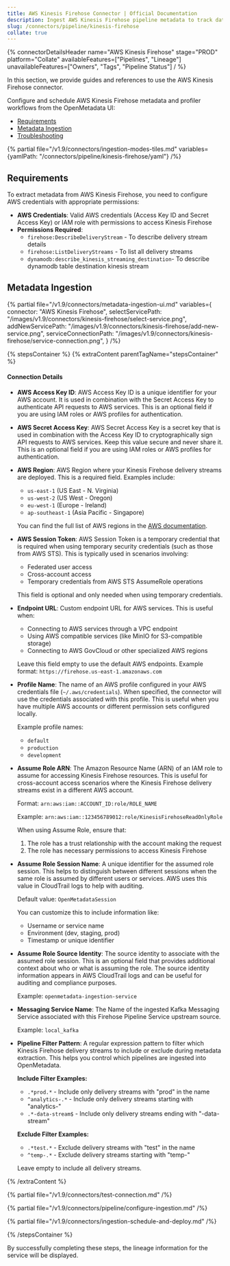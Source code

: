 ```yaml
---
title: AWS Kinesis Firehose Connector | Official Documentation
description: Ingest AWS Kinesis Firehose pipeline metadata to track data delivery streams and manage operational lineage.
slug: /connectors/pipeline/kinesis-firehose
collate: true
---
```


{% connectorDetailsHeader
name="AWS Kinesis Firehose"
stage="PROD"
platform="Collate"
availableFeatures=["Pipelines", "Lineage"]
unavailableFeatures=["Owners", "Tags", "Pipeline Status"]
/ %}


In this section, we provide guides and references to use the AWS Kinesis Firehose connector.

Configure and schedule AWS Kinesis Firehose metadata and profiler workflows from the OpenMetadata UI:

- [Requirements](#requirements)
- [Metadata Ingestion](#metadata-ingestion)
- [Troubleshooting](/connectors/pipeline/kinesis-firehose/troubleshooting)

{% partial file="/v1.9/connectors/ingestion-modes-tiles.md" variables={yamlPath: "/connectors/pipeline/kinesis-firehose/yaml"} /%}

## Requirements

To extract metadata from AWS Kinesis Firehose, you need to configure AWS credentials with appropriate permissions:
- **AWS Credentials**: Valid AWS credentials (Access Key ID and Secret Access Key) or IAM role with permissions to access Kinesis Firehose
- **Permissions Required**:
  - `firehose:DescribeDeliveryStream` - To describe delivery stream details
  - `firehose:ListDeliveryStreams` - To list all delivery streams
  - `dynamodb:describe_kinesis_streaming_destination`- To describe dynamodb table destination kinesis stream


## Metadata Ingestion

{% partial
    file="/v1.9/connectors/metadata-ingestion-ui.md"
    variables={
        connector: "AWS Kinesis Firehose",
        selectServicePath: "/images/v1.9/connectors/kinesis-firehose/select-service.png",
        addNewServicePath: "/images/v1.9/connectors/kinesis-firehose/add-new-service.png",
        serviceConnectionPath: "/images/v1.9/connectors/kinesis-firehose/service-connection.png",
    }
/%}

{% stepsContainer %}
{% extraContent parentTagName="stepsContainer" %}

#### Connection Details

- **AWS Access Key ID**: AWS Access Key ID is a unique identifier for your AWS account. It is used in combination with the Secret Access Key to authenticate API requests to AWS services. This is an optional field if you are using IAM roles or AWS profiles for authentication.

- **AWS Secret Access Key**: AWS Secret Access Key is a secret key that is used in combination with the Access Key ID to cryptographically sign API requests to AWS services. Keep this value secure and never share it. This is an optional field if you are using IAM roles or AWS profiles for authentication.

- **AWS Region**: AWS Region where your Kinesis Firehose delivery streams are deployed. This is a required field. Examples include:
  - `us-east-1` (US East - N. Virginia)
  - `us-west-2` (US West - Oregon)
  - `eu-west-1` (Europe - Ireland)
  - `ap-southeast-1` (Asia Pacific - Singapore)

  You can find the full list of AWS regions in the [AWS documentation](https://docs.aws.amazon.com/general/latest/gr/rande.html).

- **AWS Session Token**: AWS Session Token is a temporary credential that is required when using temporary security credentials (such as those from AWS STS). This is typically used in scenarios involving:
  - Federated user access
  - Cross-account access
  - Temporary credentials from AWS STS AssumeRole operations

  This field is optional and only needed when using temporary credentials.

- **Endpoint URL**: Custom endpoint URL for AWS services. This is useful when:
  - Connecting to AWS services through a VPC endpoint
  - Using AWS compatible services (like MinIO for S3-compatible storage)
  - Connecting to AWS GovCloud or other specialized AWS regions

  Leave this field empty to use the default AWS endpoints. Example format: `https://firehose.us-east-1.amazonaws.com`

- **Profile Name**: The name of an AWS profile configured in your AWS credentials file (`~/.aws/credentials`). When specified, the connector will use the credentials associated with this profile. This is useful when you have multiple AWS accounts or different permission sets configured locally.

  Example profile names:
  - `default`
  - `production`
  - `development`

- **Assume Role ARN**: The Amazon Resource Name (ARN) of an IAM role to assume for accessing Kinesis Firehose resources. This is useful for cross-account access scenarios where the Kinesis Firehose delivery streams exist in a different AWS account.

  Format: `arn:aws:iam::ACCOUNT_ID:role/ROLE_NAME`

  Example: `arn:aws:iam::123456789012:role/KinesisFirehoseReadOnlyRole`

  When using Assume Role, ensure that:
  1. The role has a trust relationship with the account making the request
  2. The role has necessary permissions to access Kinesis Firehose

- **Assume Role Session Name**: A unique identifier for the assumed role session. This helps to distinguish between different sessions when the same role is assumed by different users or services. AWS uses this value in CloudTrail logs to help with auditing.

  Default value: `OpenMetadataSession`

  You can customize this to include information like:
  - Username or service name
  - Environment (dev, staging, prod)
  - Timestamp or unique identifier

- **Assume Role Source Identity**: The source identity to associate with the assumed role session. This is an optional field that provides additional context about who or what is assuming the role. The source identity information appears in AWS CloudTrail logs and can be useful for auditing and compliance purposes.

  Example: `openmetadata-ingestion-service`

- **Messaging Service Name**: The Name of the ingested Kafka Messaging Service associated with this Firehose Pipeline Service upstream source.

  Example: `local_kafka`

- **Pipeline Filter Pattern**: A regular expression pattern to filter which Kinesis Firehose delivery streams to include or exclude during metadata extraction. This helps you control which pipelines are ingested into OpenMetadata.

  **Include Filter Examples:**
  - `.*prod.*` - Include only delivery streams with "prod" in the name
  - `^analytics-.*` - Include only delivery streams starting with "analytics-"
  - `.*-data-stream$` - Include only delivery streams ending with "-data-stream"

  **Exclude Filter Examples:**
  - `.*test.*` - Exclude delivery streams with "test" in the name
  - `^temp-.*` - Exclude delivery streams starting with "temp-"

  Leave empty to include all delivery streams.


{% /extraContent %}

{% partial file="/v1.9/connectors/test-connection.md" /%}

{% partial file="/v1.9/connectors/pipeline/configure-ingestion.md" /%}

{% partial file="/v1.9/connectors/ingestion-schedule-and-deploy.md" /%}

{% /stepsContainer %}

By successfully completing these steps, the lineage information for the service will be displayed.